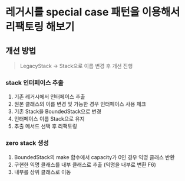 # 레거시를 special case 패턴을 이용해서 리팩토링 해보기

## 개선 방법

> LegacyStack -> Stack으로 이름 변경 후 개선 진행

### stack 인터페이스 추출
1. 기존 레거시에서 인터페이스 추출
2. 원본 클래스의 이름 변경 및 가능한 경우 인터페이스 사용 체크
3. 기존  Stack을 BoundedStack으로 변경
4. 인터페이스 이름 Stack으로 유지
5. 추출 메서드 선택 후 리팩토링


### zero stack 생성
1. BoundedStack의 make 함수에서 capacity가 0인 경우 익명 클래스 반환
2. 구현한 익명 클래스를 내부 클래스로 추출 (익명을 내부로 변환 F6)
3. 내부를 상위 클래스로 이동

